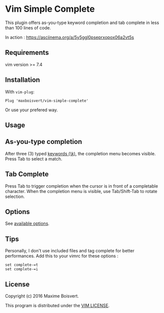 # Vim Simple Complete

This plugin offers as-you-type keyword completion and tab complete in less than 100 lines of code.

In action : https://asciinema.org/a/5y5ggl0pseprxopox06a2vt5s

## Requirements
vim version >= 7.4

## Installation

With `vim-plug`:
```
Plug 'maxboisvert/vim-simple-complete'
```

Or use your prefered way.

## Usage

## As-you-type completion

After three (3) typed [keywords (\k)](http://vimdoc.sourceforge.net/htmldoc/insert.html#ins-completion), the completion menu becomes visible. Press Tab to select a match.

## Tab Complete

Press Tab to trigger completion when the cursor is in front of a completable character. When the completion menu is visible, use Tab/Shift-Tab to rotate selection.

## Options

See [available options](/plugin/vim-simple-complete.vim#L6).

## Tips

Personally, I don't use included files and tag complete for better performances. Add this to your vimrc for these options :
```VimL
set complete-=t
set complete-=i
```

## License

Copyright (c) 2016 Maxime Boisvert.

This program is distributed under the [VIM LICENSE](http://vimdoc.sourceforge.net/htmldoc/uganda.html#license).
